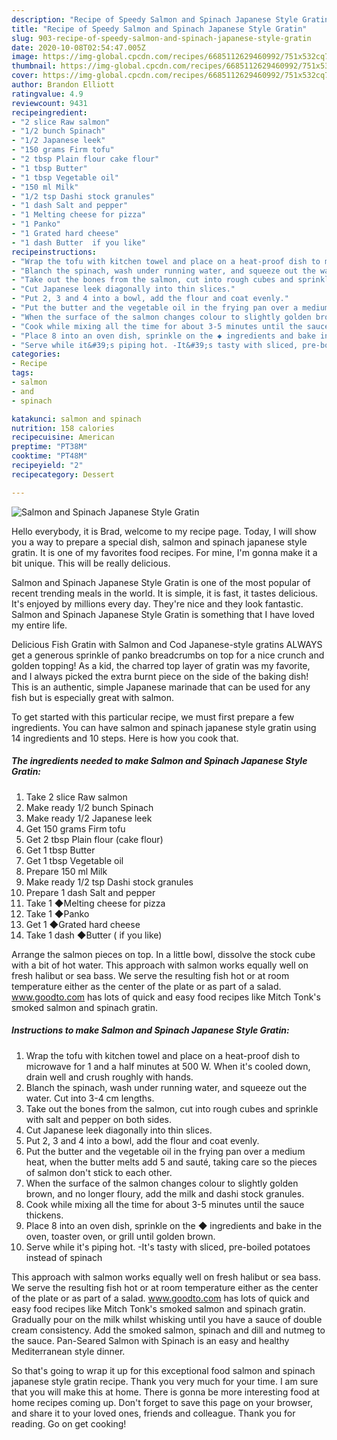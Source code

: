 ```yaml
---
description: "Recipe of Speedy Salmon and Spinach Japanese Style Gratin"
title: "Recipe of Speedy Salmon and Spinach Japanese Style Gratin"
slug: 903-recipe-of-speedy-salmon-and-spinach-japanese-style-gratin
date: 2020-10-08T02:54:47.005Z
image: https://img-global.cpcdn.com/recipes/6685112629460992/751x532cq70/salmon-and-spinach-japanese-style-gratin-recipe-main-photo.jpg
thumbnail: https://img-global.cpcdn.com/recipes/6685112629460992/751x532cq70/salmon-and-spinach-japanese-style-gratin-recipe-main-photo.jpg
cover: https://img-global.cpcdn.com/recipes/6685112629460992/751x532cq70/salmon-and-spinach-japanese-style-gratin-recipe-main-photo.jpg
author: Brandon Elliott
ratingvalue: 4.9
reviewcount: 9431
recipeingredient:
- "2 slice Raw salmon"
- "1/2 bunch Spinach"
- "1/2 Japanese leek"
- "150 grams Firm tofu"
- "2 tbsp Plain flour cake flour"
- "1 tbsp Butter"
- "1 tbsp Vegetable oil"
- "150 ml Milk"
- "1/2 tsp Dashi stock granules"
- "1 dash Salt and pepper"
- "1 Melting cheese for pizza"
- "1 Panko"
- "1 Grated hard cheese"
- "1 dash Butter  if you like"
recipeinstructions:
- "Wrap the tofu with kitchen towel and place on a heat-proof dish to microwave for 1 and a half minutes at 500 W. When it&#39;s cooled down, drain well and crush roughly with hands."
- "Blanch the spinach, wash under running water, and squeeze out the water. Cut into 3-4 cm lengths."
- "Take out the bones from the salmon, cut into rough cubes and sprinkle with salt and pepper on both sides."
- "Cut Japanese leek diagonally into thin slices."
- "Put 2, 3 and 4 into a bowl, add the flour and coat evenly."
- "Put the butter and the vegetable oil in the frying pan over a medium heat, when the butter melts add 5 and sauté, taking care so the pieces of salmon don&#39;t stick to each other."
- "When the surface of the salmon changes colour to slightly golden brown, and no longer floury, add the milk and dashi stock granules."
- "Cook while mixing all the time for about 3-5 minutes until the sauce thickens."
- "Place 8 into an oven dish, sprinkle on the ◆ ingredients and bake in the oven, toaster oven, or grill until golden brown."
- "Serve while it&#39;s piping hot. -It&#39;s tasty with sliced, pre-boiled potatoes instead of spinach"
categories:
- Recipe
tags:
- salmon
- and
- spinach

katakunci: salmon and spinach 
nutrition: 158 calories
recipecuisine: American
preptime: "PT38M"
cooktime: "PT48M"
recipeyield: "2"
recipecategory: Dessert

---
```



![Salmon and Spinach Japanese Style Gratin](https://img-global.cpcdn.com/recipes/6685112629460992/751x532cq70/salmon-and-spinach-japanese-style-gratin-recipe-main-photo.jpg)

Hello everybody, it is Brad, welcome to my recipe page. Today, I will show you a way to prepare a special dish, salmon and spinach japanese style gratin. It is one of my favorites food recipes. For mine, I'm gonna make it a bit unique. This will be really delicious.

Salmon and Spinach Japanese Style Gratin is one of the most popular of recent trending meals in the world. It is simple, it is fast, it tastes delicious. It's enjoyed by millions every day. They're nice and they look fantastic. Salmon and Spinach Japanese Style Gratin is something that I have loved my entire life.

Delicious Fish Gratin with Salmon and Cod Japanese-style gratins ALWAYS get a generous sprinkle of panko breadcrumbs on top for a nice crunch and golden topping! As a kid, the charred top layer of gratin was my favorite, and I always picked the extra burnt piece on the side of the baking dish! This is an authentic, simple Japanese marinade that can be used for any fish but is especially great with salmon.


To get started with this particular recipe, we must first prepare a few ingredients. You can have salmon and spinach japanese style gratin using 14 ingredients and 10 steps. Here is how you cook that.

<!--inarticleads1-->

##### The ingredients needed to make Salmon and Spinach Japanese Style Gratin:

1. Take 2 slice Raw salmon
1. Make ready 1/2 bunch Spinach
1. Make ready 1/2 Japanese leek
1. Get 150 grams Firm tofu
1. Get 2 tbsp Plain flour (cake flour)
1. Get 1 tbsp Butter
1. Get 1 tbsp Vegetable oil
1. Prepare 150 ml Milk
1. Make ready 1/2 tsp Dashi stock granules
1. Prepare 1 dash Salt and pepper
1. Take 1 ◆Melting cheese for pizza
1. Take 1 ◆Panko
1. Get 1 ◆Grated hard cheese
1. Take 1 dash ◆Butter ( if you like)


Arrange the salmon pieces on top. In a little bowl, dissolve the stock cube with a bit of hot water. This approach with salmon works equally well on fresh halibut or sea bass. We serve the resulting fish hot or at room temperature either as the center of the plate or as part of a salad. www.goodto.com has lots of quick and easy food recipes like Mitch Tonk&#39;s smoked salmon and spinach gratin. 

<!--inarticleads2-->

##### Instructions to make Salmon and Spinach Japanese Style Gratin:

1. Wrap the tofu with kitchen towel and place on a heat-proof dish to microwave for 1 and a half minutes at 500 W. When it&#39;s cooled down, drain well and crush roughly with hands.
1. Blanch the spinach, wash under running water, and squeeze out the water. Cut into 3-4 cm lengths.
1. Take out the bones from the salmon, cut into rough cubes and sprinkle with salt and pepper on both sides.
1. Cut Japanese leek diagonally into thin slices.
1. Put 2, 3 and 4 into a bowl, add the flour and coat evenly.
1. Put the butter and the vegetable oil in the frying pan over a medium heat, when the butter melts add 5 and sauté, taking care so the pieces of salmon don&#39;t stick to each other.
1. When the surface of the salmon changes colour to slightly golden brown, and no longer floury, add the milk and dashi stock granules.
1. Cook while mixing all the time for about 3-5 minutes until the sauce thickens.
1. Place 8 into an oven dish, sprinkle on the ◆ ingredients and bake in the oven, toaster oven, or grill until golden brown.
1. Serve while it&#39;s piping hot. -It&#39;s tasty with sliced, pre-boiled potatoes instead of spinach


This approach with salmon works equally well on fresh halibut or sea bass. We serve the resulting fish hot or at room temperature either as the center of the plate or as part of a salad. www.goodto.com has lots of quick and easy food recipes like Mitch Tonk&#39;s smoked salmon and spinach gratin. Gradually pour on the milk whilst whisking until you have a sauce of double cream consistency. Add the smoked salmon, spinach and dill and nutmeg to the sauce. Pan-Seared Salmon with Spinach is an easy and healthy Mediterranean style dinner. 

So that's going to wrap it up for this exceptional food salmon and spinach japanese style gratin recipe. Thank you very much for your time. I am sure that you will make this at home. There is gonna be more interesting food at home recipes coming up. Don't forget to save this page on your browser, and share it to your loved ones, friends and colleague. Thank you for reading. Go on get cooking!
